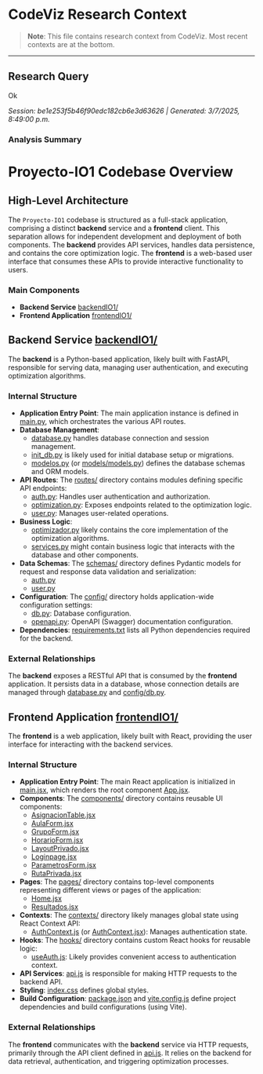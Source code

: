 # CodeViz Research Context

> **Note**: This file contains research context from CodeViz. Most recent contexts are at the bottom.

---

## Research Query

Ok

*Session: be1e253f5b46f90edc182cb6e3d63626 | Generated: 3/7/2025, 8:49:00 p.m.*

### Analysis Summary

# Proyecto-IO1 Codebase Overview

## High-Level Architecture

The `Proyecto-IO1` codebase is structured as a full-stack application, comprising a distinct **backend** service and a **frontend** client. This separation allows for independent development and deployment of both components. The **backend** provides API services, handles data persistence, and contains the core optimization logic. The **frontend** is a web-based user interface that consumes these APIs to provide interactive functionality to users.

### Main Components

*   **Backend Service** [backendIO1/](backendIO1/)
*   **Frontend Application** [frontendIO1/](frontendIO1/)

## Backend Service [backendIO1/](backendIO1/)

The **backend** is a Python-based application, likely built with FastAPI, responsible for serving data, managing user authentication, and executing optimization algorithms.

### Internal Structure

*   **Application Entry Point**: The main application instance is defined in [main.py](backendIO1/main.py), which orchestrates the various API routes.
*   **Database Management**:
    *   [database.py](backendIO1/database.py) handles database connection and session management.
    *   [init_db.py](backendIO1/init_db.py) is likely used for initial database setup or migrations.
    *   [modelos.py](backendIO1/modelos.py) (or [models/models.py](backendIO1/models/models.py)) defines the database schemas and ORM models.
*   **API Routes**: The [routes/](backendIO1/routes/) directory contains modules defining specific API endpoints:
    *   [auth.py](backendIO1/routes/auth.py): Handles user authentication and authorization.
    *   [optimization.py](backendIO1/routes/optimization.py): Exposes endpoints related to the optimization logic.
    *   [user.py](backendIO1/routes/user.py): Manages user-related operations.
*   **Business Logic**:
    *   [optimizador.py](backendIO1/optimizador.py) likely contains the core implementation of the optimization algorithms.
    *   [services.py](backendIO1/services.py) might contain business logic that interacts with the database and other components.
*   **Data Schemas**: The [schemas/](backendIO1/schemas/) directory defines Pydantic models for request and response data validation and serialization:
    *   [auth.py](backendIO1/schemas/auth.py)
    *   [user.py](backendIO1/schemas/user.py)
*   **Configuration**: The [config/](backendIO1/config/) directory holds application-wide configuration settings:
    *   [db.py](backendIO1/config/db.py): Database configuration.
    *   [openapi.py](backendIO1/config/openapi.py): OpenAPI (Swagger) documentation configuration.
*   **Dependencies**: [requirements.txt](backendIO1/requirements.txt) lists all Python dependencies required for the backend.

### External Relationships

The **backend** exposes a RESTful API that is consumed by the **frontend** application. It persists data in a database, whose connection details are managed through [database.py](backendIO1/database.py) and [config/db.py](backendIO1/config/db.py).

## Frontend Application [frontendIO1/](frontendIO1/)

The **frontend** is a web application, likely built with React, providing the user interface for interacting with the backend services.

### Internal Structure

*   **Application Entry Point**: The main React application is initialized in [main.jsx](frontendIO1/src/main.jsx), which renders the root component [App.jsx](frontendIO1/src/App.jsx).
*   **Components**: The [components/](frontendIO1/src/components/) directory contains reusable UI components:
    *   [AsignacionTable.jsx](frontendIO1/src/components/AsignacionTable.jsx)
    *   [AulaForm.jsx](frontendIO1/src/components/AulaForm.jsx)
    *   [GrupoForm.jsx](frontendIO1/src/components/GrupoForm.jsx)
    *   [HorarioForm.jsx](frontendIO1/src/components/HorarioForm.jsx)
    *   [LayoutPrivado.jsx](frontendIO1/src/components/LayoutPrivado.jsx)
    *   [Loginpage.jsx](frontendIO1/src/components/Loginpage.jsx)
    *   [ParametrosForm.jsx](frontendIO1/src/components/ParametrosForm.jsx)
    *   [RutaPrivada.jsx](frontendIO1/src/components/RutaPrivada.jsx)
*   **Pages**: The [pages/](frontendIO1/src/pages/) directory contains top-level components representing different views or pages of the application:
    *   [Home.jsx](frontendIO1/src/pages/Home.jsx)
    *   [Resultados.jsx](frontendIO1/src/pages/Resultados.jsx)
*   **Contexts**: The [contexts/](frontendIO1/src/contexts/) directory likely manages global state using React Context API:
    *   [AuthContext.js](frontendIO1/src/contexts/AuthContext.js) (or [AuthContext.jsx](frontendIO1/src/contexts/AuthContext.jsx)): Manages authentication state.
*   **Hooks**: The [hooks/](frontendIO1/src/hooks/) directory contains custom React hooks for reusable logic:
    *   [useAuth.js](frontendIO1/src/hooks/useAuth.js): Likely provides convenient access to authentication context.
*   **API Services**: [api.js](frontendIO1/src/services/api.js) is responsible for making HTTP requests to the backend API.
*   **Styling**: [index.css](frontendIO1/src/index.css) defines global styles.
*   **Build Configuration**: [package.json](frontendIO1/package.json) and [vite.config.js](frontendIO1/vite.config.js) define project dependencies and build configurations (using Vite).

### External Relationships

The **frontend** communicates with the **backend** service via HTTP requests, primarily through the API client defined in [api.js](frontendIO1/src/services/api.js). It relies on the backend for data retrieval, authentication, and triggering optimization processes.

